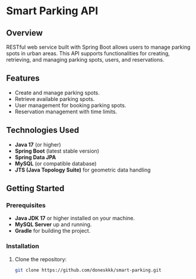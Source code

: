 # Smart Parking API

## Overview

RESTful web service built with Spring Boot allows users to manage parking spots in urban areas. This API supports functionalities for creating, retrieving, and managing parking spots, users, and reservations.

## Features

- Create and manage parking spots.
- Retrieve available parking spots.
- User management for booking parking spots.
- Reservation management with time limits.

## Technologies Used

- **Java 17** (or higher)
- **Spring Boot** (latest stable version)
- **Spring Data JPA**
- **MySQL** (or compatible database)
- **JTS (Java Topology Suite)** for geometric data handling

## Getting Started

### Prerequisites

- **Java JDK 17** or higher installed on your machine.
- **MySQL Server** up and running.
- **Gradle** for building the project.

### Installation

1. Clone the repository:

   ```bash
   git clone https://github.com/doneskkk/smart-parking.git
